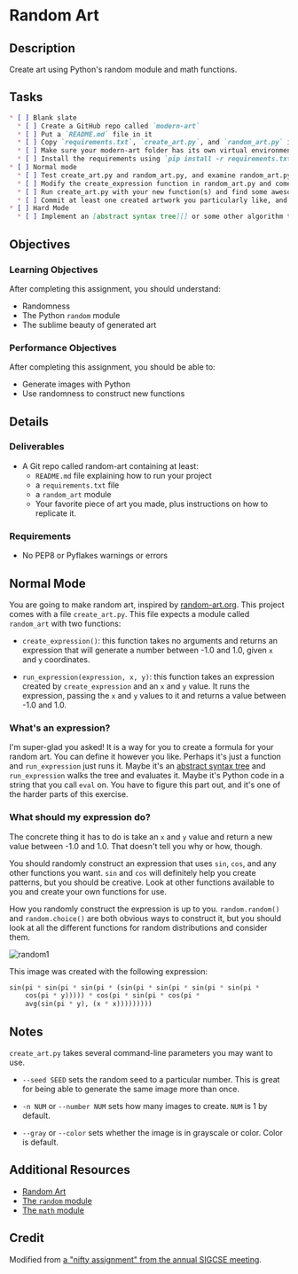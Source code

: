 # Random Art

## Description

Create art using Python's random module and math functions.

## Tasks

```markdown
* [ ] Blank slate
  * [ ] Create a GitHub repo called `modern-art`
  * [ ] Put a `README.md` file in it
  * [ ] Copy `requirements.txt`, `create_art.py`, and `random_art.py` into it frmo this repo
  * [ ] Make sure your modern-art folder has its own virtual environment (`.envrc`), but **do not commit `.envrc` or `.direnv`**
  * [ ] Install the requirements using `pip install -r requirements.txt`
* [ ] Normal mode
  * [ ] Test create_art.py and random_art.py, and examine random_art.py to determine how art is randomly being created
  * [ ] Modify the create_expression function in random_art.py and come up with your own algorithm for generating random art
  * [ ] Run create_art.py with your new function(s) and find some awesome artwork
  * [ ] Commit at least one created artwork you particularly like, and include instructions in your `README.md` file for how to reproduce it
* [ ] Hard Mode
  * [ ] Implement an [abstract syntax tree][] or some other algorithm that requires modifying run_expression to work with
```

## Objectives

### Learning Objectives

After completing this assignment, you should understand:

* Randomness
* The Python `random` module
* The sublime beauty of generated art

### Performance Objectives

After completing this assignment, you should be able to:

* Generate images with Python
* Use randomness to construct new functions

## Details

### Deliverables

* A Git repo called random-art containing at least:
  * `README.md` file explaining how to run your project
  * a `requirements.txt` file
  * a `random_art` module
  * Your favorite piece of art you made, plus instructions
    on how to replicate it.

### Requirements  

* No PEP8 or Pyflakes warnings or errors

## Normal Mode

You are going to make random art, inspired by
[random-art.org](http://www.random-art.org/). This project comes
with a file `create_art.py`. This file expects a module called
`random_art` with two functions:

* `create_expression()`: this function takes no arguments and returns
  an expression that will generate a number between -1.0 and 1.0, given
  `x` and `y` coordinates.

* `run_expression(expression, x, y)`: this function takes an expression
  created by `create_expression` and an `x` and `y` value. It runs the
  expression, passing the `x` and `y` values to it and returns a value
  between -1.0 and 1.0.

### What's an expression?

I'm super-glad you asked! It is a way for you to create a formula for your
random art. You can define it however you like. Perhaps it's just a function
and `run_expression` just runs it. Maybe it's an [abstract syntax tree][] and
`run_expression` walks the tree and evaluates it. Maybe it's Python code in
a string that you call `eval` on. You have to figure this part out, and it's
one of the harder parts of this exercise.

### What should my expression do?

The concrete thing it has to do is take an `x` and `y` value and return a new
value between -1.0 and 1.0. That doesn't tell you why or how, though.

You should randomly construct an expression that uses `sin`, `cos`, and any
other functions you want. `sin` and `cos` will definitely help you create
patterns, but you should be creative. Look at other functions available to you
and create your own functions for use.

How you randomly construct the expression is up to you. `random.random()` and
`random.choice()` are both obvious ways to construct it, but you should look
at all the different functions for random distributions and consider them.

![random1](random1.png)

This image was created with the following expression:

```py
sin(pi * sin(pi * sin(pi * (sin(pi * sin(pi * sin(pi * sin(pi *
    cos(pi * y))))) * cos(pi * sin(pi * cos(pi *
    avg(sin(pi * y), (x * x)))))))))
```

[abstract syntax tree]: https://en.wikipedia.org/wiki/Abstract_syntax_tree


## Notes

`create_art.py` takes several command-line parameters you may want to use.

* `--seed SEED` sets the random seed to a particular number. This is great for
being able to generate the same image more than once.

* `-n NUM` or `--number NUM` sets how many images to create. `NUM` is 1 by
default.

* `--gray` or `--color` sets whether the image is in grayscale or color.
Color is default.

## Additional Resources

* [Random Art](http://www.random-art.org/)
* [The `random` module](https://docs.python.org/3.4/library/random.html)
* [The `math` module](https://docs.python.org/3.4/library/math.html)

## Credit

Modified from [a "nifty assignment" from the annual SIGCSE meeting](http://nifty.stanford.edu/2009/stone-random-art/).
